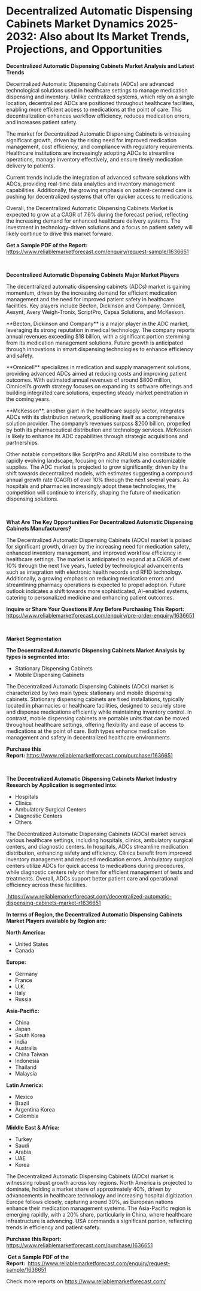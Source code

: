 <p><h1>Decentralized Automatic Dispensing Cabinets Market Dynamics 2025-2032: Also about Its Market Trends, Projections, and Opportunities</h1></p><p><strong>Decentralized Automatic Dispensing Cabinets Market Analysis and Latest Trends</strong></p>
<p><p>Decentralized Automatic Dispensing Cabinets (ADCs) are advanced technological solutions used in healthcare settings to manage medication dispensing and inventory. Unlike centralized systems, which rely on a single location, decentralized ADCs are positioned throughout healthcare facilities, enabling more efficient access to medications at the point of care. This decentralization enhances workflow efficiency, reduces medication errors, and increases patient safety.</p><p>The market for Decentralized Automatic Dispensing Cabinets is witnessing significant growth, driven by the rising need for improved medication management, cost efficiency, and compliance with regulatory requirements. Healthcare institutions are increasingly adopting ADCs to streamline operations, manage inventory effectively, and ensure timely medication delivery to patients. </p><p>Current trends include the integration of advanced software solutions with ADCs, providing real-time data analytics and inventory management capabilities. Additionally, the growing emphasis on patient-centered care is pushing for decentralized systems that offer quicker access to medications. </p><p>Overall, the Decentralized Automatic Dispensing Cabinets Market is expected to grow at a CAGR of 7.6% during the forecast period, reflecting the increasing demand for enhanced healthcare delivery systems. The investment in technology-driven solutions and a focus on patient safety will likely continue to drive this market forward.</p></p>
<p><strong>Get a Sample PDF of the Report:&nbsp;</strong> <a href="https://www.reliablemarketforecast.com/enquiry/request-sample/1636651?utm_campaign=3132&utm_medium=2&utm_source=Github&utm_content=ia&utm_term=23032025&utm_id=decentralized-automatic-dispensing-cabinets">https://www.reliablemarketforecast.com/enquiry/request-sample/1636651</a></p>
<p>&nbsp;</p>
<p><strong>Decentralized Automatic Dispensing Cabinets Major Market Players</strong></p>
<p><p>The decentralized automatic dispensing cabinets (ADCs) market is gaining momentum, driven by the increasing demand for efficient medication management and the need for improved patient safety in healthcare facilities. Key players include Becton, Dickinson and Company, Omnicell, Aesynt, Avery Weigh-Tronix, ScriptPro, Capsa Solutions, and McKesson. </p><p>**Becton, Dickinson and Company** is a major player in the ADC market, leveraging its strong reputation in medical technology. The company reports annual revenues exceeding $18 billion, with a significant portion stemming from its medication management solutions. Future growth is anticipated through innovations in smart dispensing technologies to enhance efficiency and safety.</p><p>**Omnicell** specializes in medication and supply management solutions, providing advanced ADCs aimed at reducing costs and improving patient outcomes. With estimated annual revenues of around $800 million, Omnicell’s growth strategy focuses on expanding its software offerings and building integrated care solutions, expecting steady market penetration in the coming years.</p><p>**McKesson**, another giant in the healthcare supply sector, integrates ADCs with its distribution network, positioning itself as a comprehensive solution provider. The company’s revenues surpass $200 billion, propelled by both its pharmaceutical distribution and technology services. McKesson is likely to enhance its ADC capabilities through strategic acquisitions and partnerships.</p><p>Other notable competitors like ScriptPro and ARxIUM also contribute to the rapidly evolving landscape, focusing on niche markets and customizable supplies. The ADC market is projected to grow significantly, driven by the shift towards decentralized models, with estimates suggesting a compound annual growth rate (CAGR) of over 10% through the next several years. As hospitals and pharmacies increasingly adopt these technologies, the competition will continue to intensify, shaping the future of medication dispensing solutions.</p></p>
<p>&nbsp;</p>
<p><strong>What Are The Key Opportunities For Decentralized Automatic Dispensing Cabinets Manufacturers?</strong></p>
<p><p>The Decentralized Automatic Dispensing Cabinets (ADCs) market is poised for significant growth, driven by the increasing need for medication safety, enhanced inventory management, and improved workflow efficiency in healthcare settings. The market is anticipated to expand at a CAGR of over 10% through the next five years, fueled by technological advancements such as integration with electronic health records and RFID technology. Additionally, a growing emphasis on reducing medication errors and streamlining pharmacy operations is expected to propel adoption. Future outlook indicates a shift towards more sophisticated, AI-enabled systems, catering to personalized medicine and enhancing patient outcomes.</p></p>
<p><strong>Inquire or Share Your Questions If Any Before Purchasing This Report:</strong> <a href="https://www.reliablemarketforecast.com/enquiry/pre-order-enquiry/1636651?utm_campaign=3132&utm_medium=2&utm_source=Github&utm_content=ia&utm_term=23032025&utm_id=decentralized-automatic-dispensing-cabinets">https://www.reliablemarketforecast.com/enquiry/pre-order-enquiry/1636651</a></p>
<p>&nbsp;</p>
<p><strong>Market Segmentation</strong></p>
<p><strong>The Decentralized Automatic Dispensing Cabinets Market Analysis by types is segmented into:</strong></p>
<p><ul><li>Stationary Dispensing Cabinets</li><li>Mobile Dispensing Cabinets</li></ul></p>
<p><p>The Decentralized Automatic Dispensing Cabinets (ADCs) market is characterized by two main types: stationary and mobile dispensing cabinets. Stationary dispensing cabinets are fixed installations, typically located in pharmacies or healthcare facilities, designed to securely store and dispense medications efficiently while maintaining inventory control. In contrast, mobile dispensing cabinets are portable units that can be moved throughout healthcare settings, offering flexibility and ease of access to medications at the point of care. Both types enhance medication management and safety in decentralized healthcare environments.</p></p>
<p><strong>Purchase this Report:&nbsp;</strong><a href="https://www.reliablemarketforecast.com/purchase/1636651?utm_campaign=3132&utm_medium=2&utm_source=Github&utm_content=ia&utm_term=23032025&utm_id=decentralized-automatic-dispensing-cabinets">https://www.reliablemarketforecast.com/purchase/1636651</a></p>
<p>&nbsp;</p>
<p><strong>The Decentralized Automatic Dispensing Cabinets Market Industry Research by Application is segmented into:</strong></p>
<p><ul><li>Hospitals</li><li>Clinics</li><li>Ambulatory Surgical Centers</li><li>Diagnostic Centers</li><li>Others</li></ul></p>
<p><p>The Decentralized Automatic Dispensing Cabinets (ADCs) market serves various healthcare settings, including hospitals, clinics, ambulatory surgical centers, and diagnostic centers. In hospitals, ADCs streamline medication distribution, enhancing safety and efficiency. Clinics benefit from improved inventory management and reduced medication errors. Ambulatory surgical centers utilize ADCs for quick access to medications during procedures, while diagnostic centers rely on them for efficient management of tests and treatments. Overall, ADCs support better patient care and operational efficiency across these facilities.</p></p>
<p><a href="https://www.reliablemarketforecast.com/decentralized-automatic-dispensing-cabinets-market-r1636651?utm_campaign=3132&utm_medium=2&utm_source=Github&utm_content=ia&utm_term=23032025&utm_id=decentralized-automatic-dispensing-cabinets">&nbsp;https://www.reliablemarketforecast.com/decentralized-automatic-dispensing-cabinets-market-r1636651</a></p>
<p><strong>In terms of Region, the Decentralized Automatic Dispensing Cabinets Market Players available by Region are:</strong></p>
<p>
    <p> <strong> North America: </strong>
        <ul>
            <li>United States</li>
            <li>Canada</li>
        </ul>
        </p> 
    <p> <strong> Europe: </strong>
        <ul>
            <li>Germany</li>
            <li>France</li>
            <li>U.K.</li>
            <li>Italy</li>
            <li>Russia</li>
        </ul>
        </p> 
    <p> <strong> Asia-Pacific: </strong>
        <ul>
            <li>China</li>
            <li>Japan</li>
            <li>South Korea</li>
            <li>India</li>
            <li>Australia</li>
            <li>China Taiwan</li>
            <li>Indonesia</li>
            <li>Thailand</li>
            <li>Malaysia</li>
        </ul>
        </p> 
    <p> <strong> Latin America: </strong>
        <ul>
            <li>Mexico</li>
            <li>Brazil</li>
            <li>Argentina Korea</li>
            <li>Colombia</li>
        </ul>
        </p> 
    <p> <strong> Middle East & Africa: </strong>
        <ul>
            <li>Turkey</li>
            <li>Saudi</li>
            <li>Arabia</li>
            <li>UAE</li>
            <li>Korea</li>
        </ul>
    </p>
    </p>
<p><p>The Decentralized Automatic Dispensing Cabinets (ADCs) market is witnessing robust growth across key regions. North America is projected to dominate, holding a market share of approximately 40%, driven by advancements in healthcare technology and increasing hospital digitization. Europe follows closely, capturing around 30%, as European nations enhance their medication management systems. The Asia-Pacific region is emerging rapidly, with a 20% share, particularly in China, where healthcare infrastructure is advancing. USA commands a significant portion, reflecting trends in efficiency and patient safety.</p></p>
<p><strong>Purchase this Report: </strong><a href="https://www.reliablemarketforecast.com/purchase/1636651?utm_campaign=3132&utm_medium=2&utm_source=Github&utm_content=ia&utm_term=23032025&utm_id=decentralized-automatic-dispensing-cabinets">https://www.reliablemarketforecast.com/purchase/1636651</a></p>
<p>&nbsp;<strong>Get a Sample PDF of the Report:&nbsp;&nbsp;</strong><a href="https://www.reliablemarketforecast.com/enquiry/request-sample/1636651?utm_campaign=3132&utm_medium=2&utm_source=Github&utm_content=ia&utm_term=23032025&utm_id=decentralized-automatic-dispensing-cabinets">https://www.reliablemarketforecast.com/enquiry/request-sample/1636651</a></p>
<p><strong></strong></p>
<p>Check more reports on <a href="https://www.reliablemarketforecast.com/?utm_campaign=3132&utm_medium=2&utm_source=Github&utm_content=ia&utm_term=23032025&utm_id=decentralized-automatic-dispensing-cabinets">https://www.reliablemarketforecast.com/</a></p>
